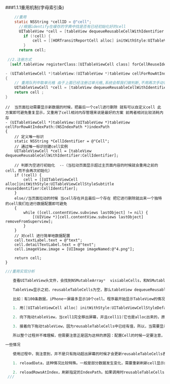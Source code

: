 ###1.1.1重用机制(字母索引条)
```objective-c
	//重用
	static NSString *cellID = @"cell";
      //根据identify在缓存的字典中找是否有已经初始化好的cell
      UITableView *cell = [tableView dequeueReusableCellWithIdentifier:cellID];
        if (!cell) {
            cell = [[HORTransitReportCell alloc] initWithStyle:UITableViewCellStyleValue2 reuseIdentifier:cellID];
        }
      return cell;
  
 //2.注册方式
  [self.tableView registerClass:[UITableViewCell class] forCellReuseIdentifier: identifier] ;

- (UITableViewCell *)tableView:(UITableView *)tableView cellForRowAtIndexPath:(NSIndexPath *)indexPath
{
    // 重用队列中取单元格 由于上面已经注册过单元格,系统会帮我们做判断,不用再次手动判断单元格是否存在
    UITableViewCell *cell = [tableView dequeueReusableCellWithIdentifier: identifier forIndexPath:indexPath] ;
    return cell ;
}
```

    //  当页面拉动需要显示新数据的时候，把最后一个cell进行删除 就有可以自定义cell 此方案即可避免重复显示，又重用了cell相对内存管理来说是最好的方案 前两者相对比较消耗内存
    - (UITableViewCell *)tableView:(UITableView *)tableView cellForRowAtIndexPath:(NSIndexPath *)indexPath
    {
        // 定义唯一标识
        static NSString *CellIdentifier = @"Cell";
        // 通过唯一标识创建cell实例
        UITableViewCell *cell = [tableView dequeueReusableCellWithIdentifier:CellIdentifier];
        
        // 判断为空进行初始化  --（当拉动页面显示超过主页面内容的时候就会重用之前的cell，而不会再次初始化）
        if (!cell) {
            cell = [[UITableViewCell alloc]initWithStyle:UITableViewCellStyleSubtitle reuseIdentifier:CellIdentifier];
        }
        else//当页面拉动的时候 当cell存在并且最后一个存在 把它进行删除就出来一个独特的cell我们在进行数据配置即可避免
        {
            while ([cell.contentView.subviews lastObject] != nil) {
                [(UIView *)[cell.contentView.subviews lastObject] removeFromSuperview];
            }
        }
        // 对cell 进行简单地数据配置
        cell.textLabel.text = @"text";
        cell.detailTextLabel.text = @"text";
        cell.imageView.image = [UIImage imageNamed:@"4.png"];
        
        return cell;
    }
```objective-c
///重用实现分析

　　查看UITableView头文件，会找到NSMutableArray*  visiableCells，和NSMutableDictnery* reusableTableCells两个结构。visiableCells内保存当前显示的cells，reusableTableCells保存可重 用的cells。

　　TableView显示之初，reusableTableCells为空，那么tableView dequeueReusableCellWithIdentifier:CellIdentifier返回nil。开始的cell都是通过 [[UITableViewCell alloc] initWithStyle:UITableViewCellStyleDefault reuseIdentifier:CellIdentifier]来创建，而且cellForRowAtIndexPath只是调用最大显示cell数的 次数。

　　比如：有100条数据，iPhone一屏最多显示10个cell。程序最开始显示TableView的情况是：

　　1. 用[[UITableViewCell alloc] initWithStyle:UITableViewCellStyleDefault reuseIdentifier:CellIdentifier]创建10次cell，并给cell指定同样的重用标识(当然，可以为不同显示类型的 cell指定不同的标识)。并且10个cell全部都加入到visiableCells数组，reusableTableCells为空。

　　2. 向下拖动tableView，当cell1完全移出屏幕，并且cell11(它也是alloc出来的，原因同上)完全显示出来的时候。cell11加入到 visiableCells，cell1移出visiableCells，cell1加入到reusableTableCells。

　　3. 接着向下拖动tableView，因为reusableTableCells中已经有值，所以，当需要显示新的 cell，cellForRowAtIndexPath再次被调用的时候，tableView dequeueReusableCellWithIdentifier:CellIdentifier，返回cell1。cell1加入到 visiableCells，cell1移出reusableTableCells；cell2移出visiableCells，cell2加入到 reusableTableCells。之后再需要显示的Cell就可以正常重用了。

　　所以整个过程并不难理解，但需要注意正是因为这样的原因：配置Cell的时候一定要注意，对取出的重用的cell做重新赋值，不要遗留老数据。

一些情况

　　使用过程中，我注意到，并不是只有拖动超出屏幕的时候才会更新reusableTableCells表，还有：

　　1. reloadData，这种情况比较特殊。一般是部分数据发生变化，需要重新刷新cell显示的内容时调用。在 cellForRowAtIndexPath调用中，所有cell都是重用的。我估计reloadData调用后，把visiableCells中所有 cell移入reusableTableCells，visiableCells清空。cellForRowAtIndexPath调用后，再把 reuse的cell从reusableTableCells取出来，放入到visiableCells。

　　2. reloadRowsAtIndex，刷新指定的IndexPath。如果调用时reusableTableCells为空，那么 cellForRowAtIndexPath调用后，是新创建cell，新的cell加入到visiableCells。老的cell移出 visiableCells，加入到reusableTableCells。于是，之后的刷新就有cell做reuse了。
 ///
```